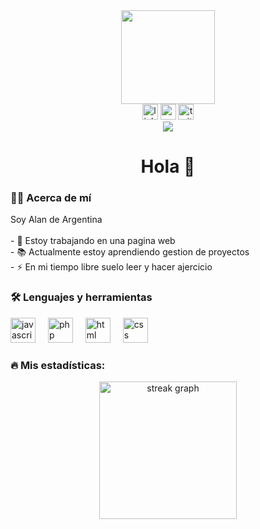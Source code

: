 <div align="center"> <img height="150" src="[[https://camo.githubusercontent.com/62da68eb62b1e5f175f7d1f0191dd89a653d7908feb22d37d4a0ab07365d6791/68747470733a2f2f6d656469612e67697068792e636f6d2f6d656469612f4d3967624264396e6244724f5475314d71782f67697068792e676966](https://avatars.githubusercontent.com/u/176447136?s=400&u=11fc16725fe799493892a6a9dce36699b3c18a2b&v=4)](https://avatars.githubusercontent.com/u/176447136?s=400&u=11fc16725fe799493892a6a9dce36699b3c18a2b&v=4)" /> </div>
<div align="center"> <img src="https://img.shields.io/static/v1?message=LinkedIn&logo=linkedin&label=&color=0077B5&logoColor=white&labelColor=&style=for-the-badge" height="25" alt="linkedin logo" /> <img src="https://img.shields.io/static/v1?message=Youtube&logo=youtube&label=&color=FF0000&logoColor=white&labelColor=&style=for-the-badge" height="25" alt="youtube logo" /> <img src="https://img.shields.io/static/v1?message=Twitter&logo=twitter&label=&color=1DA1F2&logoColor=white&labelColor=&style=for-the-badge" height="25" alt="twitter logo" /> </div>
<div align="center"> <img src="https://visitor-badge.laobi.icu/badge?page_id=Rothezee.esp32_project" /> </div>
<h1 align="center">Hola 👋</h1>
<h3 align="left">👩‍💻 Acerca de mí</h3>
<p align="left">Soy Alan de Argentina<br><br>- 🔭 Estoy trabajando en una pagina web<br>- 📚 Actualmente estoy aprendiendo gestion de proyectos<br>- ⚡ En mi tiempo libre suelo leer y hacer ajercicio</p>
<h3 align="left">🛠 Lenguajes y herramientas</h3>
<div align="left"> <img src="https://cdn.jsdelivr.net/gh/devicons/devicon/icons/javascript/javascript-original.svg" height="40" alt="javascript logo" /> <img width="12" /> <img src="https://cdn.jsdelivr.net/gh/devicons/devicon/icons/php/php-original.svg" height="40" alt="php logo" /> <img width="12" /> <img src="https://cdn.jsdelivr.net/gh/devicons/devicon/icons/html5/html5-original.svg" height="40" alt="html logo" /> <img width="12" /> <img src="https://cdn.jsdelivr.net/gh/devicons/devicon/icons/css3/css3-original.svg" height="40" alt="css logo" /> </div>
<h3 align="left">🔥 Mis estadísticas:</h3>
<div align="center"> <img src="https://streak-stats.demolab.com?user=Rothezee&locale=en&mode=daily&theme=dark&hide_border=false&border_radius=5&order=3" height="220" alt="streak graph" /> </div>
